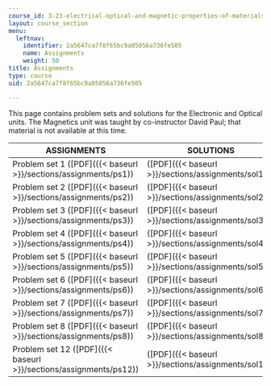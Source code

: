 ```yaml
---
course_id: 3-23-electrical-optical-and-magnetic-properties-of-materials-fall-2007
layout: course_section
menu:
  leftnav:
    identifier: 2a5647ca7f8f65bc9a05056a736fe505
    name: Assignments
    weight: 50
title: Assignments
type: course
uid: 2a5647ca7f8f65bc9a05056a736fe505

---
```


This page contains problem sets and solutions for the Electronic and Optical units. The Magnetics unit was taught by co-instructor David Paul; that material is not available at this time.

| ASSIGNMENTS | SOLUTIONS |
| --- | --- |
| Problem set 1 ([PDF]({{< baseurl >}}/sections/assignments/ps1)) | ([PDF]({{< baseurl >}}/sections/assignments/sol1)) |
| Problem set 2 ([PDF]({{< baseurl >}}/sections/assignments/ps2)) | ([PDF]({{< baseurl >}}/sections/assignments/sol2)) |
| Problem set 3 ([PDF]({{< baseurl >}}/sections/assignments/ps3)) | ([PDF]({{< baseurl >}}/sections/assignments/sol3)) |
| Problem set 4 ([PDF]({{< baseurl >}}/sections/assignments/ps4)) | ([PDF]({{< baseurl >}}/sections/assignments/sol4)) |
| Problem set 5 ([PDF]({{< baseurl >}}/sections/assignments/ps5)) | ([PDF]({{< baseurl >}}/sections/assignments/sol5)) |
| Problem set 6 ([PDF]({{< baseurl >}}/sections/assignments/ps6)) | ([PDF]({{< baseurl >}}/sections/assignments/sol6)) |
| Problem set 7 ([PDF]({{< baseurl >}}/sections/assignments/ps7)) | ([PDF]({{< baseurl >}}/sections/assignments/sol7)) |
| Problem set 8 ([PDF]({{< baseurl >}}/sections/assignments/ps8)) | ([PDF]({{< baseurl >}}/sections/assignments/sol8)) |
| Problem set 12 ([PDF]({{< baseurl >}}/sections/assignments/ps12)) | ([PDF]({{< baseurl >}}/sections/assignments/sol12))